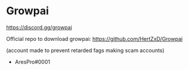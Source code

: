 # Growpai
https://discord.gg/growpai

Official repo to download growpai: https://github.com/HertZxD/Growpai

(account made to prevent retarded fags making scam accounts)

- AresPro#0001
